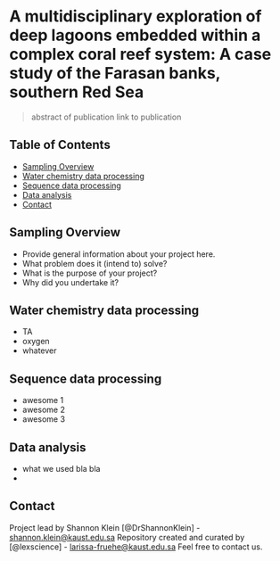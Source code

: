# A multidisciplinary exploration of deep lagoons embedded within a complex coral reef system: A case study of the Farasan banks, southern Red Sea

> abstract of publication
> link to publication

## Table of Contents
* [Sampling Overview](#sampling-overview)
* [Water chemistry data processing](#water-chem-data)
* [Sequence data processing](#rawread-proc)
* [Data analysis](#stats)
* [Contact](#contact)
<!-- * [License](#license) -->


## Sampling Overview
- Provide general information about your project here.
- What problem does it (intend to) solve?
- What is the purpose of your project?
- Why did you undertake it?
<!-- You don't have to answer all the questions - just the ones relevant to your project. -->


## Water chemistry data processing
- TA
- oxygen
- whatever


## Sequence data processing
- awesome 1
- awesome 2
- awesome 3



## Data analysis
- what we used bla bla 
- 


## Contact
Project lead by Shannon Klein [@DrShannonKlein] - shannon.klein@kaust.edu.sa
Repository created and curated by [@lexscience] - larissa-fruehe@kaust.edu.sa
Feel free to contact us. 


<!-- Optional -->
<!-- ## License -->
<!-- This project is open source and available under the [... License](). -->

<!-- You don't have to include all sections - just the one's relevant to your project -->
